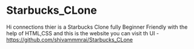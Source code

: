 # Starbucks_CLone
Hi connections thier is a Starbucks Clone fully Beginner Friendly with the help of HTML,CSS
and this is the website you can visit th UI - https://github.com/shivammmrai/Starbucks_CLone





